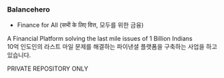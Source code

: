 ### Balancehero
* Finance for All (सभी के लिए वित्त, 모두를 위한 금융)

A Financial Platform solving the last mile issues of 1 Billion Indians<br>
10억 인도인의 라스트 마일 문제를 해결하는 파이낸셜 플랫폼을 구축하는 사업을 하고 있습니다.

PRIVATE REPOSITORY ONLY

<!--
**balancehero/balancehero** is a ✨ _special_ ✨ repository because its `README.md` (this file) appears on your GitHub profile.

Here are some ideas to get you started:

- 🔭 I’m currently working on ...
- 🌱 I’m currently learning ...
- 👯 I’m looking to collaborate on ...
- 🤔 I’m looking for help with ...
- 💬 Ask me about ...
- 📫 How to reach me: ...
- 😄 Pronouns: ...
- ⚡ Fun fact: ...
-->
